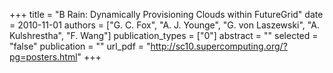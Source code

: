 +++
title = "B Rain: Dynamically Provisioning Clouds within FutureGrid"
date = 2010-11-01
authors = ["G. C. Fox", "A. J. Younge", "G. von Laszewski", "A. Kulshrestha", "F. Wang"]
publication_types = ["0"]
abstract = ""
selected = "false"
publication = ""
url_pdf = "http://sc10.supercomputing.org/?pg=posters.html"
+++


